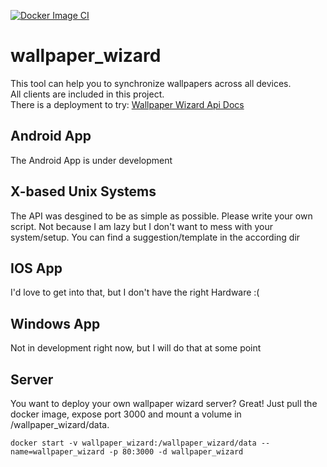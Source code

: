 [![Docker Image CI](https://github.com/clemenz5/wallpaper_wizard/actions/workflows/docker-image.yml/badge.svg)](https://github.com/clemenz5/wallpaper_wizard/actions/workflows/docker-image.yml)

# wallpaper_wizard
This tool can help you to synchronize wallpapers across all devices.\
All clients are included in this project.\
There is a deployment to try: [Wallpaper Wizard Api Docs](https://ww.keefer.de/api-docs)

## Android App
The Android App is under development

## X-based Unix Systems
The API was desgined to be as simple as possible. Please write your own script. Not because I am lazy but I don't want to mess with your system/setup.
You can find a suggestion/template in the according dir

## IOS App
I'd love to get into that, but I don't have the right Hardware :(

## Windows App
Not in development right now, but I will do that at some point

## Server
You want to deploy your own wallpaper wizard server? Great! Just pull the docker image, expose port 3000 and mount a volume in /wallpaper_wizard/data.
```
docker start -v wallpaper_wizard:/wallpaper_wizard/data --name=wallpaper_wizard -p 80:3000 -d wallpaper_wizard
```
